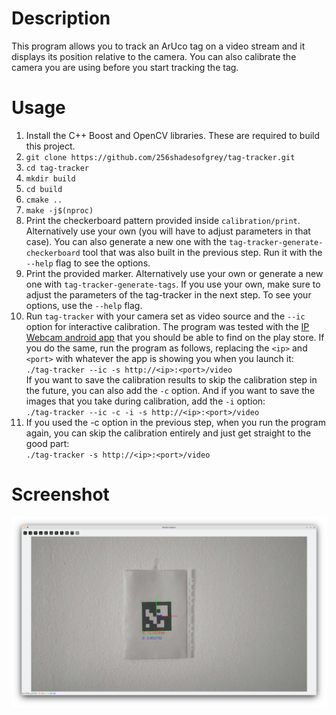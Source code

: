 # Description
This program allows you to track an ArUco tag on a video stream and it displays its position relative to the camera. 
You can also calibrate the camera you are using before you start tracking the tag.

# Usage
1. Install the C++ Boost and OpenCV libraries. These are required to build this project.
2. `git clone https://github.com/256shadesofgrey/tag-tracker.git`
3. `cd tag-tracker`
4. `mkdir build`
5. `cd build`
6. `cmake ..`
7. `make -j$(nproc)`
8. Print the checkerboard pattern provided inside `calibration/print`. Alternatively use your own (you will have to adjust parameters in that case). You can also generate a new one with the `tag-tracker-generate-checkerboard` tool that was also built in the previous step. Run it with the `--help` flag to see the options.
9. Print the provided marker. Alternatively use your own or generate a new one with `tag-tracker-generate-tags`. If you use your own, make sure to adjust the parameters of the tag-tracker in the next step. To see your options, use the `--help` flag.
10. Run `tag-tracker` with your camera set as video source and the `--ic` option for interactive calibration. The program was tested with the [IP Webcam android app](https://play.google.com/store/apps/details?id=com.pas.webcam&hl=en_US) that you should be able to find on the play store. If you do the same, run the program as follows, replacing the `<ip>` and `<port>` with whatever the app is showing you when you launch it:  
`
./tag-tracker --ic -s http://<ip>:<port>/video
`  
If you want to save the calibration results to skip the calibration step in the future, you can also add the `-c` option. And if you want to save the images that you take during calibration, add the `-i` option:  
`
./tag-tracker --ic -c -i -s http://<ip>:<port>/video
`
11. If you used the -c option in the previous step, when you run the program again, you can skip the calibration entirely and just get straight to the good part:  
`
./tag-tracker -s http://<ip>:<port>/video
`

# Screenshot
![Screenshot](preview/detected_marker.png)
